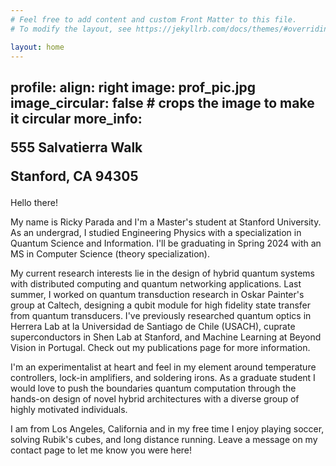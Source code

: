 ```yaml
---
# Feel free to add content and custom Front Matter to this file.
# To modify the layout, see https://jekyllrb.com/docs/themes/#overriding-theme-defaults

layout: home
---
```


profile:
  align: right
  image: prof_pic.jpg
  image_circular: false # crops the image to make it circular
  more_info:
    <p>555 Salvatierra Walk</p>
    <p>Stanford, CA 94305</p>
---

Hello there!

My name is Ricky Parada and I'm a Master's student at Stanford University.
As an undergrad, I studied Engineering Physics with a specialization in Quantum Science and Information.
I'll be graduating in Spring 2024 with an MS in Computer Science (theory specialization).

My current research interests lie in the design of hybrid quantum systems with distributed computing and quantum networking applications.
Last summer, I worked on quantum transduction research in Oskar Painter's group at Caltech, designing a qubit module for high fidelity state transfer from quantum transducers.
I've previously researched quantum optics in Herrera Lab at la Universidad de Santiago de Chile (USACH), cuprate superconductors in Shen Lab at Stanford, and Machine Learning at Beyond Vision in Portugal.
Check out my publications page for more information.

I'm an experimentalist at heart and feel in my element around temperature controllers, lock-in amplifiers, and soldering irons.
As a graduate student I would love to push the boundaries quantum computation through the hands-on design of novel hybrid architectures with a diverse group of highly motivated individuals.

I am from Los Angeles, California and in my free time I enjoy playing soccer, solving Rubik's cubes, and long distance running. Leave a message on my contact page to let me know you were here!